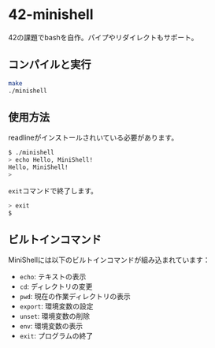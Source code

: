 # 42-minishell

42の課題でbashを自作。パイプやリダイレクトもサポート。

## コンパイルと実行

```bash
make
./minishell
```

## 使用方法

readlineがインストールされいている必要があります。

```bash
$ ./minishell
> echo Hello, MiniShell!
Hello, MiniShell!
>
```

`exit`コマンドで終了します。

```bash
> exit
$ 
```

## ビルトインコマンド

MiniShellには以下のビルトインコマンドが組み込まれています：

- `echo`: テキストの表示
- `cd`: ディレクトリの変更
- `pwd`: 現在の作業ディレクトリの表示
- `export`: 環境変数の設定
- `unset`: 環境変数の削除
- `env`: 環境変数の表示
- `exit`: プログラムの終了
